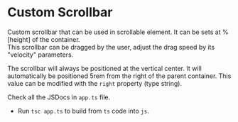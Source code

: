 # Custom Scrollbar

Custom scrollbar that can be used in scrollable element. It can be sets at %[height] of the container. <br />
This scrollbar can be dragged by the user, adjust the drag speed by its "velocity" parameters.

The scrollbar will always be positioned at the vertical center. It will automatically be positioned 5rem from the right of the parent container. This value can be modified with the `right` property (type string).

Check all the JSDocs in `app.ts` file.

- Run `tsc app.ts` to build from `ts` code into `js`.
